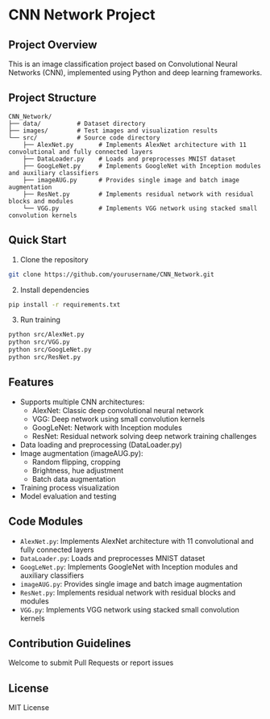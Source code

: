 # CNN Network Project

## Project Overview
This is an image classification project based on Convolutional Neural Networks (CNN), implemented using Python and deep learning frameworks.

## Project Structure
```
CNN_Network/
├── data/          # Dataset directory
├── images/        # Test images and visualization results
└── src/           # Source code directory
    ├── AlexNet.py       # Implements AlexNet architecture with 11 convolutional and fully connected layers
    ├── DataLoader.py    # Loads and preprocesses MNIST dataset
    ├── GoogLeNet.py     # Implements GoogleNet with Inception modules and auxiliary classifiers
    ├── imageAUG.py      # Provides single image and batch image augmentation
    ├── ResNet.py        # Implements residual network with residual blocks and modules
    └── VGG.py           # Implements VGG network using stacked small convolution kernels
```

## Quick Start
1. Clone the repository
```bash
git clone https://github.com/yourusername/CNN_Network.git
```

2. Install dependencies
```bash
pip install -r requirements.txt
```

3. Run training
```bash
python src/AlexNet.py
python src/VGG.py
python src/GoogLeNet.py
python src/ResNet.py
```

## Features
- Supports multiple CNN architectures:
  - AlexNet: Classic deep convolutional neural network
  - VGG: Deep network using small convolution kernels
  - GoogLeNet: Network with Inception modules
  - ResNet: Residual network solving deep network training challenges
- Data loading and preprocessing (DataLoader.py)
- Image augmentation (imageAUG.py):
  - Random flipping, cropping
  - Brightness, hue adjustment
  - Batch data augmentation
- Training process visualization
- Model evaluation and testing

## Code Modules
- `AlexNet.py`: Implements AlexNet architecture with 11 convolutional and fully connected layers
- `DataLoader.py`: Loads and preprocesses MNIST dataset
- `GoogLeNet.py`: Implements GoogleNet with Inception modules and auxiliary classifiers
- `imageAUG.py`: Provides single image and batch image augmentation
- `ResNet.py`: Implements residual network with residual blocks and modules
- `VGG.py`: Implements VGG network using stacked small convolution kernels

## Contribution Guidelines
Welcome to submit Pull Requests or report issues

## License
MIT License